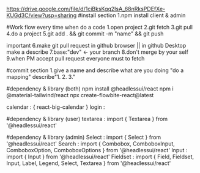 https://drive.google.com/file/d/1ciBksKgq2IsA_68nRksPDEfXe-KUGd3C/view?usp=sharing
#install section
1.npm install client & admin

#Work flow every time when do a code
1.open project
2.git fetch
3.git pull
4.do a project
5.git add . && git commit -m "name" && git push

important
6.make git pull request in github browser || in github Desktop make a describe
7.base:"dev" <- your branch
8.don't merge by your self
9.when PM accept pull request everyone must to fetch

#commit section
1.give a name and describe what are you doing "do a mapping" describe"1. 2. 3."

#dependency & library (both)
npm install @headlessui/react
npm i @material-tailwind/react
npx create-flowbite-react@latest


calendar : { react-big-calendar }
login : 


#dependency & library (user)
textarea : import { Textarea } from '@headlessui/react'

#dependency & library (admin)
Select :  import { Select } from '@headlessui/react'
Search : import { Combobox, ComboboxInput, ComboboxOption, ComboboxOptions } from '@headlessui/react'
Input : import { Input } from '@headlessui/react'
Fieldset : import { Field, Fieldset, Input, Label, Legend, Select, Textarea } from '@headlessui/react'
